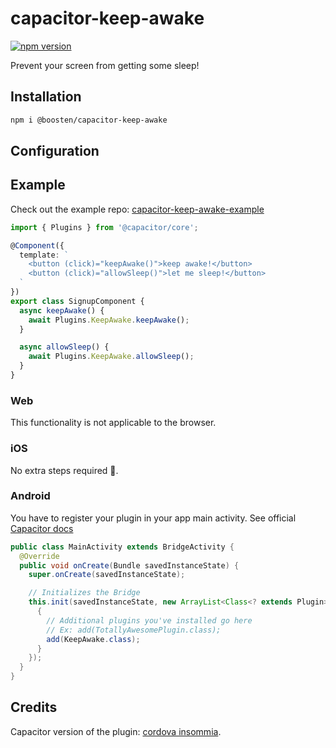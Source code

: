 # capacitor-keep-awake

[![npm version](https://badge.fury.io/js/%40boosten%2Fcapacitor-keep-awake.svg)](https://www.npmjs.com/@boosten/capacitor-keep-awake)

Prevent your screen from getting some sleep!

## Installation

```bash
npm i @boosten/capacitor-keep-awake
```

## Configuration

## Example

Check out the example repo: [capacitor-keep-awake-example](https://github.com/Boosten/capacitor-keep-awake-example)

```typescript
import { Plugins } from '@capacitor/core';

@Component({
  template: `
    <button (click)="keepAwake()">keep awake!</button>
    <button (click)="allowSleep()">let me sleep!</button>
  `
})
export class SignupComponent {
  async keepAwake() {
    await Plugins.KeepAwake.keepAwake();
  }

  async allowSleep() {
    await Plugins.KeepAwake.allowSleep();
  }
}
```

### Web

This functionality is not applicable to the browser.

### iOS

No extra steps required 🙂.

### Android

You have to register your plugin in your app main activity. See official [Capacitor docs](https://capacitor.ionicframework.com/docs/plugins/android/#export-to-capacitor)

```java
public class MainActivity extends BridgeActivity {
  @Override
  public void onCreate(Bundle savedInstanceState) {
    super.onCreate(savedInstanceState);

    // Initializes the Bridge
    this.init(savedInstanceState, new ArrayList<Class<? extends Plugin>>() {
      {
        // Additional plugins you've installed go here
        // Ex: add(TotallyAwesomePlugin.class);
        add(KeepAwake.class);
      }
    });
  }
}
```

## Credits

Capacitor version of the plugin: [cordova insommia](https://github.com/EddyVerbruggen/Insomnia-PhoneGap-Plugin).

